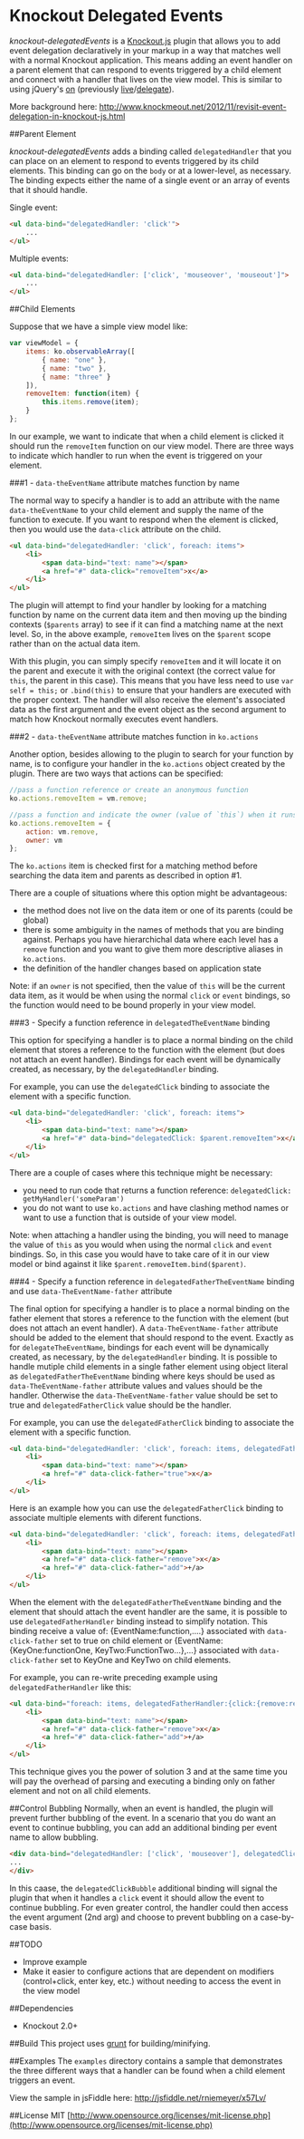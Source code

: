 Knockout Delegated Events
================
*knockout-delegatedEvents* is a [Knockout.js](http://knockoutjs.com/) plugin that allows you to add event delegation declaratively in your markup in a way that matches well with a normal Knockout application. This means adding an event handler on a parent element that can respond to events triggered by a child element and connect with a handler that lives on the view model. This is similar to using jQuery's [on](http://api.jquery.com/on/) (previously [live](http://api.jquery.com/live/)/[delegate](http://api.jquery.com/delegate/)).

More background here: http://www.knockmeout.net/2012/11/revisit-event-delegation-in-knockout-js.html

##Parent Element

*knockout-delegatedEvents* adds a binding called `delegatedHandler` that you can place on an element to respond to events triggered by its child elements. This binding can go on the `body` or at a lower-level, as necessary. The binding expects either the name of a single event or an array of events that it should handle.

Single event:
```html
<ul data-bind="delegatedHandler: 'click'">
    ...
</ul>
```

Multiple events:
```html
<ul data-bind="delegatedHandler: ['click', 'mouseover', 'mouseout']">
    ...
</ul>
```

##Child Elements

Suppose that we have a simple view model like:

```js
var viewModel = {
    items: ko.observableArray([
        { name: "one" },
        { name: "two" },
        { name: "three" }
    ]),
    removeItem: function(item) {
        this.items.remove(item);
    }
};
```

In our example, we want to indicate that when a child element is clicked it should run the `removeItem` function on our view model. There are three ways to indicate which handler to run when the event is triggered on your element.

###1 - `data-theEventName` attribute matches function by name

The normal way to specify a handler is to add an attribute with the name `data-theEventName` to your child element and supply the name of the function to execute. If you want to respond when the element is clicked, then you would use the `data-click` attribute on the child.

```html
<ul data-bind="delegatedHandler: 'click', foreach: items">
    <li>
        <span data-bind="text: name"></span>
        <a href="#" data-click="removeItem">x</a>
    </li>
</ul>
```

The plugin will attempt to find your handler by looking for a matching function by name on the current data item and then moving up the binding contexts (`$parents` array) to see if it can find a matching name at the next level.  So, in the above example, `removeItem` lives on the `$parent` scope rather than on the actual data item.

With this plugin, you can simply specify `removeItem` and it will locate it on the parent and execute it with the original context (the correct value for `this`, the parent in this case). This means that you have less need to use `var self = this;` or `.bind(this)` to ensure that your handlers are executed with the proper context. The handler will also receive the element's associated data as the first argument and the event object as the second argument to match how Knockout normally executes event handlers.

###2 - `data-theEventName` attribute matches function in `ko.actions`

Another option, besides allowing to the plugin to search for your function by name, is to configure your handler in the `ko.actions` object created by the plugin. There are two ways that actions can be specified:

```js
//pass a function reference or create an anonymous function
ko.actions.removeItem = vm.remove;

//pass a function and indicate the owner (value of `this`) when it runs
ko.actions.removeItem = {
    action: vm.remove,
    owner: vm
};
```

The `ko.actions` item is checked first for a matching method before searching the data item and parents as described in option #1.

There are a couple of situations where this option might be advantageous:

* the method does not live on the data item or one of its parents (could be global)
* there is some ambiguity in the names of methods that you are binding against. Perhaps you have hierarchichal data where each level has a `remove` function and you want to give them more descriptive aliases in `ko.actions`.
* the definition of the handler changes based on application state

Note: if an `owner` is not specified, then the value of `this` will be the current data item, as it would be when using the normal `click` or `event` bindings, so the function would need to be bound properly in your view model.

###3 - Specify a function reference in `delegatedTheEventName` binding

This option for specifying a handler is to place a normal binding on the child element that stores a reference to the function with the element (but does not attach an event handler). Bindings for each event will be dynamically created, as necessary, by the `delegatedHandler` binding.

For example, you can use the `delegatedClick` binding to associate the element with a specific function.

```html
<ul data-bind="delegatedHandler: 'click', foreach: items">
    <li>
        <span data-bind="text: name"></span>
        <a href="#" data-bind="delegatedClick: $parent.removeItem">x</a>
    </li>
</ul>
```

There are a couple of cases where this technique might be necessary:

* you need to run code that returns a function reference:  `delegatedClick: getMyHandler('someParam')`
* you do not want to use `ko.actions` and have clashing method names or want to use a function that is outside of your view model.

Note: when attaching a handler using the binding, you will need to manage the value of `this` as you would when using the normal `click` and `event` bindings.  So, in this case you would have to take care of it in our view model or bind against it like `$parent.removeItem.bind($parent)`.

###4 - Specify a function reference in `delegatedFatherTheEventName` binding and use `data-TheEventName-father` attribute

The final option for specifying a handler is to place a normal binding on the father element that stores a reference to the function with the element (but does not attach an event handler). A `data-TheEventName-father` attribute should be added to the element that should respond to the event. Exactly as for `delegateTheEventName`, bindings for each event will be dynamically created, as necessary, by the `delegatedHandler` binding.
It is possible to handle mutiple child elements in a single father element using object literal as `delegatedFatherTheEventName` binding where keys should be used as `data-TheEventName-father` attribute values and values should be the handler. Otherwise the `data-TheEventName-father` value should be set to true and `delegatedFatherClick` value should be the handler.

For example, you can use the `delegatedFatherClick` binding to associate the element with a specific function.

```html
<ul data-bind="delegatedHandler: 'click', foreach: items, delegatedFatherClick:removeItem">
    <li>
        <span data-bind="text: name"></span>
        <a href="#" data-click-father="true">x</a>
    </li>
</ul>
``` 

Here is an example how you can use the `delegatedFatherClick` binding to associate multiple elements with diferent functions.

```html
<ul data-bind="delegatedHandler: 'click', foreach: items, delegatedFatherClick:{remove:removeItem,add:AddItem}">
    <li>
        <span data-bind="text: name"></span>
        <a href="#" data-click-father="remove">x</a>
        <a href="#" data-click-father="add">+/a>
    </li>
</ul>
``` 
When the element with the `delegatedFatherTheEventName` binding and the element that should attach the event handler are the same, it is possible to use `delegatedFatherHandler` binding instead to simplify notation. This binding receive a value of: {EventName:function,....} associated with `data-click-father` set to true on child element or {EventName:{KeyOne:functionOne, KeyTwo:FunctionTwo...},...} associated with `data-click-father` set to KeyOne and KeyTwo on child elements.

For example, you can re-write preceding example using `delegatedFatherHandler` like this:

```html
<ul data-bind="foreach: items, delegatedFatherHandler:{click:{remove:removeItem,add:AddItem}}">
    <li>
        <span data-bind="text: name"></span>
        <a href="#" data-click-father="remove">x</a>
        <a href="#" data-click-father="add">+/a>
    </li>
</ul>
``` 

This technique gives you the power of solution 3 and at the same time you will pay the overhead of parsing and executing a binding only on father element and not on all child elements.

##Control Bubbling
Normally, when an event is handled, the plugin will prevent further bubbling of the event. In a scenario that you do want an event to continue bubbling, you can add an additional binding per event name to allow bubbling.

```html
<div data-bind="delegatedHandler: ['click', 'mouseover'], delegatedClickBubble: true">
...
</div>
```

In this caase, the `delegatedClickBubble` additional binding will signal the plugin that when it handles a `click` event it should allow the event to continue bubbling. For even greater control, the handler could then access the event argument (2nd arg) and choose to prevent bubbling on a case-by-case basis.

##TODO

* Improve example
* Make it easier to configure actions that are dependent on modifiers (control+click, enter key, etc.) without needing to access the event in the view model

##Dependencies

* Knockout 2.0+

##Build
This project uses [grunt](http://gruntjs.com/) for building/minifying.

##Examples
The `examples` directory contains a sample that demonstrates the three different ways that a handler can be found when a child element triggers an event.

View the sample in jsFiddle here: <http://jsfiddle.net/rniemeyer/x57Lv/>

##License
MIT [http://www.opensource.org/licenses/mit-license.php](http://www.opensource.org/licenses/mit-license.php)
